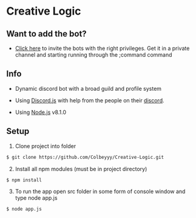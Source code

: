 # Creative Logic

## Want to add the bot?
* [Click here](https://discordapp.com/oauth2/authorize/?permissions=271706238&scope=bot&client_id=378614988388040704) to invite the bots with the right privileges. Get it in a private channel and starting running through the ;command command

## Info
* Dynamic discord bot with a broad guild and profile system

* Using [Discord.js](https://github.com/hydrabolt/discord.js/) with help from the people on their [discord](https://discord.gg/bRCvFy9).

* Using [Node.js](https://nodejs.org/en/) v8.1.0

## Setup
1. Clone project into folder
```sh
$ git clone https://github.com/Colbeyyy/Creative-Logic.git
```
2. Install all npm modules (must be in project directory)
```sh
$ npm install
```
3. To run the app open src folder in some form of console window and type node app.js
```sh
$ node app.js
```